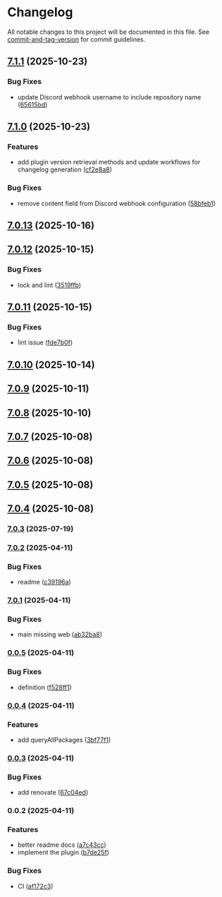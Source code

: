 # Changelog

All notable changes to this project will be documented in this file. See [commit-and-tag-version](https://github.com/absolute-version/commit-and-tag-version) for commit guidelines.

## [7.1.1](https://github.com/Cap-go/capacitor-android-usagestatsmanager/compare/7.1.0...7.1.1) (2025-10-23)


### Bug Fixes

* update Discord webhook username to include repository name ([65615bd](https://github.com/Cap-go/capacitor-android-usagestatsmanager/commit/65615bd0108a50374782d94e60e924fbf33a32ac))

## [7.1.0](https://github.com/Cap-go/capacitor-android-usagestatsmanager/compare/7.0.13...7.1.0) (2025-10-23)


### Features

* add plugin version retrieval methods and update workflows for changelog generation ([cf2e8a8](https://github.com/Cap-go/capacitor-android-usagestatsmanager/commit/cf2e8a85093c86720c1a07d4201b27a88479787a))


### Bug Fixes

* remove content field from Discord webhook configuration ([58bfeb1](https://github.com/Cap-go/capacitor-android-usagestatsmanager/commit/58bfeb1ed46f75ae4f4f20094c8c80532f3cbd29))

## [7.0.13](https://github.com/Cap-go/capacitor-android-usagestatsmanager/compare/7.0.12...7.0.13) (2025-10-16)

## [7.0.12](https://github.com/Cap-go/capacitor-android-usagestatsmanager/compare/7.0.11...7.0.12) (2025-10-15)


### Bug Fixes

* lock and lint ([3519ffb](https://github.com/Cap-go/capacitor-android-usagestatsmanager/commit/3519ffb75e761f0dc488d8d742df5090e26fe73f))

## [7.0.11](https://github.com/Cap-go/capacitor-android-usagestatsmanager/compare/7.0.10...7.0.11) (2025-10-15)


### Bug Fixes

* lint issue ([fde7b0f](https://github.com/Cap-go/capacitor-android-usagestatsmanager/commit/fde7b0fcfd58e5979f0734f558c7ab7c0b1e9df8))

## [7.0.10](https://github.com/Cap-go/capacitor-android-usagestatsmanager/compare/7.0.9...7.0.10) (2025-10-14)

## [7.0.9](https://github.com/Cap-go/capacitor-android-usagestatsmanager/compare/7.0.8...7.0.9) (2025-10-11)

## [7.0.8](https://github.com/Cap-go/capacitor-android-usagestatsmanager/compare/7.0.7...7.0.8) (2025-10-10)

## [7.0.7](https://github.com/Cap-go/capacitor-android-usagestatsmanager/compare/7.0.6...7.0.7) (2025-10-08)

## [7.0.6](https://github.com/Cap-go/capacitor-android-usagestatsmanager/compare/7.0.5...7.0.6) (2025-10-08)

## [7.0.5](https://github.com/Cap-go/capacitor-android-usagestatsmanager/compare/7.0.4...7.0.5) (2025-10-08)

## [7.0.4](https://github.com/Cap-go/capacitor-android-usagestatsmanager/compare/7.0.3...7.0.4) (2025-10-08)

### [7.0.3](https://github.com/Cap-go/capacitor-android-usagestatsmanager/compare/7.0.2...7.0.3) (2025-07-19)

### [7.0.2](https://github.com/Cap-go/capacitor-android-usagestatsmanager/compare/7.0.1...7.0.2) (2025-04-11)


### Bug Fixes

* readme ([c39196a](https://github.com/Cap-go/capacitor-android-usagestatsmanager/commit/c39196a9dbf9578873056d257f66152b3f6c7175))

### [7.0.1](https://github.com/Cap-go/capacitor-android-usagestatsmanager/compare/0.0.5...7.0.1) (2025-04-11)


### Bug Fixes

* main missing web ([ab32ba8](https://github.com/Cap-go/capacitor-android-usagestatsmanager/commit/ab32ba835a190ebfffbb3ca6b7257aae85739bf4))

### [0.0.5](https://github.com/Cap-go/capacitor-android-usagestatsmanager/compare/0.0.4...0.0.5) (2025-04-11)


### Bug Fixes

* definition ([f528ff1](https://github.com/Cap-go/capacitor-android-usagestatsmanager/commit/f528ff111f32480376e057863dd2bf8c17eb37a1))

### [0.0.4](https://github.com/Cap-go/capacitor-android-usagestatsmanager/compare/0.0.3...0.0.4) (2025-04-11)


### Features

* add queryAllPackages ([3bf77f1](https://github.com/Cap-go/capacitor-android-usagestatsmanager/commit/3bf77f1002322189e1315719a24bfc52aa48c6a3))

### [0.0.3](https://github.com/Cap-go/capacitor-android-usagestatsmanager/compare/0.0.2...0.0.3) (2025-04-11)


### Bug Fixes

* add renovate ([67c04ed](https://github.com/Cap-go/capacitor-android-usagestatsmanager/commit/67c04ed53c9e8e3c8a28c9c61f6c3511b83d1eee))

### 0.0.2 (2025-04-11)


### Features

* better readme docs ([a7c43cc](https://github.com/Cap-go/capacitor-android-usagestatsmanager/commit/a7c43cc6fbcff987327ea82a8d7edd85113e0acb))
* implement the plugin ([b7de25f](https://github.com/Cap-go/capacitor-android-usagestatsmanager/commit/b7de25f27d0df4b06808402a434f3390b5ee0595))


### Bug Fixes

* CI ([af172c3](https://github.com/Cap-go/capacitor-android-usagestatsmanager/commit/af172c34422397ae6a028e4792d14750cf76a063))
